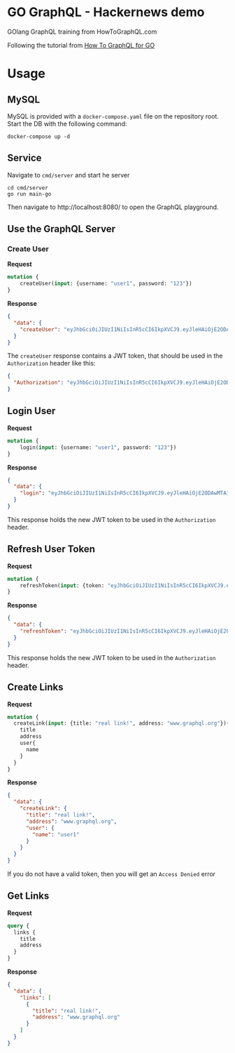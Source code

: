 # GO GraphQL - Hackernews demo
GOlang GraphQL training from HowToGraphQL.com

Following the tutorial from [How To GraphQL for GO](https://www.howtographql.com/graphql-go/0-introduction/)


# Usage

## MySQL

MySQL is provided with a `docker-compose.yaml` file on the repository root.
Start the DB with the following command:

    docker-compose up -d

## Service 

Navigate to `cmd/server` and start he server

    cd cmd/server
    go run main-go

Then navigate to http://localhost:8080/ to open the GraphQL playground.

## Use the GraphQL Server

### Create User

**Request**
```graphql
mutation {
    createUser(input: {username: "user1", password: "123"})
}
```

**Response**
```json
{
  "data": {
    "createUser": "eyJhbGciOiJIUzI1NiIsInR5cCI6IkpXVCJ9.eyJleHAiOjE2ODAwMDI0NDMsInVzZXJuYW1lIjoiam9obiJ9.SyjeM8lzdIpM5HS6l68tR0yb744gXoSdSrhKCAHRlNo"
  }
}
```

The `createUser` response contains a JWT token, that should be used in the `Authorization` header like this:

```json
{
  "Authorization": "eyJhbGciOiJIUzI1NiIsInR5cCI6IkpXVCJ9.eyJleHAiOjE2ODAwMDI0NDMsInVzZXJuYW1lIjoiam9obiJ9.SyjeM8lzdIpM5HS6l68tR0yb744gXoSdSrhKCAHRlNo"
}
```
## Login User

**Request**
```graphql
mutation {
    login(input: {username: "user1", password: "123"})
}
```

**Response**
```json
{
  "data": {
    "login": "eyJhbGciOiJIUzI1NiIsInR5cCI6IkpXVCJ9.eyJleHAiOjE2ODAwMTA1NjIsInVzZXJuYW1lIjoidXNlcjEifQ.9cNmB5Nzyj5-rH6YcOXOt6wzw8QmEsNAJxGnViDcK9E"
  }
}
```

This response holds the new JWT token to be used in the `Authorization` header.

## Refresh User Token

**Request**
```graphql
mutation {
    refreshToken(input: {token: "eyJhbGciOiJIUzI1NiIsInR5cCI6IkpXVCJ9.eyJleHAiOjE2ODAwMTA1NjIsInVzZXJuYW1lIjoidXNlcjEifQ.9cNmB5Nzyj5-rH6YcOXOt6wzw8QmEsNAJxGnViDcK9E"})
}
```

**Response**
```json
{
  "data": {
    "refreshToken": "eyJhbGciOiJIUzI1NiIsInR5cCI6IkpXVCJ9.eyJleHAiOjE2ODAwMTA2ODksInVzZXJuYW1lIjoidXNlcjEifQ.9IULnunhHm9lwoo03Qri4SFMDJGC7HyjHH_gOpaDPNE"
  }
}
```

This response holds the new JWT token to be used in the `Authorization` header.

## Create Links

**Request**
```graphql
mutation {
  createLink(input: {title: "real link!", address: "www.graphql.org"}){
    title
    address
    user{
      name
    }
  }
}
```

**Response**
```json
{
  "data": {
    "createLink": {
      "title": "real link!",
      "address": "www.graphql.org",
      "user": {
        "name": "user1"
      }
    }
  }
}
```

If you do not have a valid token, then you will get an `Access Denied` error

## Get Links

**Request**
```graphql
query {
  links {
    title
    address
  }
}
```

**Response**
```json
{
  "data": {
    "links": [
      {
        "title": "real link!",
        "address": "www.graphql.org"
      }
    ]
  }
}
```